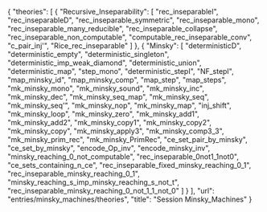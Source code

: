 {
    "theories": [
        {
            "Recursive_Inseparability": [
                "rec_inseparableI",
                "rec_inseparableD",
                "rec_inseparable_symmetric",
                "rec_inseparable_mono",
                "rec_inseparable_many_reducible",
                "rec_inseparable_collapse",
                "rec_inseparable_non_computable",
                "computable_rec_inseparable_conv",
                "c_pair_inj'",
                "Rice_rec_inseparable"
            ]
        },
        {
            "Minsky": [
                "deterministicD",
                "deterministic_empty",
                "deterministic_singleton",
                "deterministic_imp_weak_diamond",
                "deterministic_union",
                "deterministic_map",
                "step_mono",
                "deterministic_stepI",
                "NF_stepI",
                "map_minsky_id",
                "map_minsky_comp",
                "map_step",
                "map_steps",
                "mk_minsky_mono",
                "mk_minsky_sound",
                "mk_minsky_inc",
                "mk_minsky_dec",
                "mk_minsky_seq_map",
                "mk_minsky_seq",
                "mk_minsky_seq'",
                "mk_minsky_nop",
                "mk_minsky_map",
                "inj_shift",
                "mk_minsky_loop",
                "mk_minsky_zero",
                "mk_minsky_add1",
                "mk_minsky_add2",
                "mk_minsky_copy1",
                "mk_minsky_copy2",
                "mk_minsky_copy",
                "mk_minsky_apply3",
                "mk_minsky_comp3_3",
                "mk_minsky_prim_rec",
                "mk_minsky_PrimRec",
                "ce_set_pair_by_minsky",
                "ce_set_by_minsky",
                "encode_Op_inv",
                "encode_minsky_inv",
                "minsky_reaching_0_not_computable",
                "rec_inseparable_0not1_1not0",
                "ce_sets_containing_n_ce",
                "rec_inseparable_fixed_minsky_reaching_0_1",
                "rec_inseparable_minsky_reaching_0_1",
                "minsky_reaching_s_imp_minsky_reaching_s_not_t",
                "rec_inseparable_minsky_reaching_0_not_1_1_not_0"
            ]
        }
    ],
    "url": "entries/minsky_machines/theories",
    "title": "Session Minsky_Machines"
}